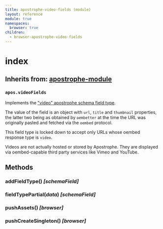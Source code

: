 ```yaml
---
title: apostrophe-video-fields (module)
layout: reference
module: true
namespaces:
  browser: true
children:
  - browser-apostrophe-video-fields
---
```


# index

## Inherits from: [apostrophe-module](https://github.com/apostrophecms/apostrophe-documentation/tree/e71017392b54a258d8d72811456c862139150a96/modules/apostrophe-module/index.html)

### `apos.videoFields`

Implements the ["video" apostrophe schema field type](https://github.com/apostrophecms/apostrophe-documentation/tree/e71017392b54a258d8d72811456c862139150a96/tutorials/getting-started/schema-guide.html).

The value of the field is an object with `url`, `title` and `thumbnail` properties, the latter two being as obtained by `oembetter` at the time the URL was originally pasted and fetched via the `oembed` protocol.

This field type is locked down to accept only URLs whose oembed response type is `video`.

Videos are not actually hosted or stored by Apostrophe. They are displayed via oembed-capable third party services like Vimeo and YouTube.

## Methods

### addFieldType\(\) _\[schemaField\]_

### fieldTypePartial\(_data_\) _\[schemaField\]_

### pushAssets\(\) _\[browser\]_

### pushCreateSingleton\(\) _\[browser\]_


